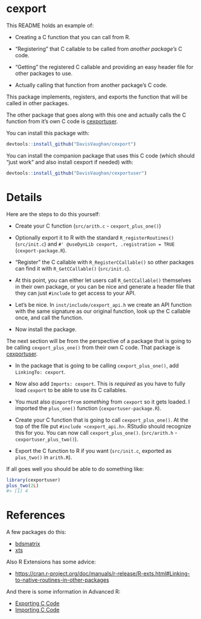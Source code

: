 
<!-- README.md is generated from README.Rmd. Please edit that file -->

# cexport

This README holds an example of:

  - Creating a C function that you can call from R.

  - “Registering” that C callable to be called from *another package’s*
    C code.

  - “Getting” the registered C callable and providing an easy header
    file for other packages to use.

  - Actually calling that function from another package’s C code.

This package implements, registers, and exports the function that will
be called in other packages.

The other package that goes along with this one and actually calls the C
function from it’s own C code is
[cexportuser](https://github.com/DavisVaughan/cexportuser).

You can install this package with:

``` r
devtools::install_github("DavisVaughan/cexport")
```

You can install the companion package that uses this C code (which
should “just work” and also install cexport if needed) with:

``` r
devtools::install_github("DavisVaughan/cexportuser")
```

# Details

Here are the steps to do this yourself:

  - Create your C function (`src/arith.c` - `cexport_plus_one()`)

  - Optionally export it to R with the standard `R_registerRoutines()`
    (`src/init.c`) and `#' @useDynLib cexport, .registration = TRUE`
    (`cexport-package.R`).

  - “Register” the C callable with `R_RegisterCCallable()` so other
    packages can find it with `R_GetCCallable()` (`src/init.c`).

  - At this point, you can either let users call `R_GetCCallable()`
    themselves in their own package, or you can be nice and generate a
    header file that they can just `#include` to get access to your API.

  - Let’s be nice. In `inst/include/cexport_api.h` we create an API
    function with the same signature as our original function, look up
    the C callable once, and call the function.

  - Now install the package.

The next section will be from the perspective of a package that is going
to be calling `cexport_plus_one()` from their own C code. That package
is [cexportuser](https://github.com/DavisVaughan/cexportuser).

  - In the package that is going to be calling `cexport_plus_one()`, add
    `LinkingTo: cexport`.

  - Now also add `Imports: cexport`. This is *required* as you have to
    fully load `cexport` to be able to use its C callables.

  - You must also `@importFrom` *something* from `cexport` so it gets
    loaded. I imported the `plus_one()` function
    (`cexportuser-package.R`).

  - Create your C function that is going to call `cexport_plus_one()`.
    At the top of the file put `#include <cexport_api.h>`. RStudio
    should recognize this for you. You can now call
    `cexport_plus_one()`. (`src/arith.h` - `cexportuser_plus_two()`).

  - Export the C function to R if you want (`src/init.c`, exported as
    `plus_two()` in `arith.R`).

If all goes well you should be able to do something like:

``` r
library(cexportuser)
plus_two(2L)
#> [1] 4
```

# References

A few packages do this:

  - [bdsmatrix](https://github.com/cran/bdsmatrix)
  - [xts](https://github.com/joshuaulrich/xts)

Also R Extensions has some
    advice:

  - <https://cran.r-project.org/doc/manuals/r-release/R-exts.html#Linking-to-native-routines-in-other-packages>

And there is some information in Advanced R:

  - [Exporting C Code](https://r-pkgs.org/src.html#c-export)
  - [Importing C Code](https://r-pkgs.org/src.html#c-import)
